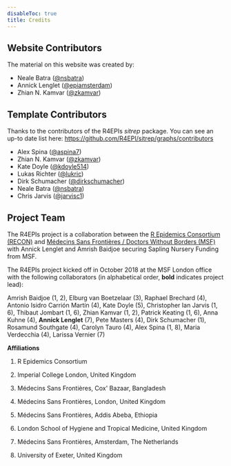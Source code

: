 ```yaml
---
disableToc: true
title: Credits
---
```


## Website Contributors

The material on this website was created by:

 - Neale Batra ([@nsbatra](https://github.com/nsbatra))
 - Annick Lenglet ([@epiamsterdam](https://github.com/epiamsterdam))
 - Zhian N. Kamvar ([@zkamvar](https://github.com/zkamvar))


## Template Contributors

Thanks to the contributors of the R4EPIs *sitrep* package. You can see an up-to
date list here: https://github.com/R4EPI/sitrep/graphs/contributors

 - Alex Spina ([@aspina7](https://github.com/aspina7))
 - Zhian N. Kamvar ([@zkamvar](https://github.com/zkamvar))
 - Kate Doyle ([@kdoyle514](https://github.com/kdoyle514))
 - Lukas Richter ([@lukric](https://github.com/lukric))
 - Dirk Schumacher ([@dirkschumacher](https://github.com/dirkschumacher))
 - Neale Batra ([@nsbatra](https://github.com/nsbatra))
 - Chris Jarvis ([@jarvisc1](https://github.com/jarvisc1))

<!--
{{% ghcontributors "https://api.github.com/repos/R4EPI/sitrep/contributors?per_page=100" %}}
-->

## Project Team

The R4EPIs project is a collaboration between the [R Epidemics Consortium
(RECON)](https://www.repidemicsconsortium.org) and [Médecins Sans Frontières /
Doctors Without Borders (MSF)](https://msf.org) with Annick Lenglet and Amrish
Baidjoe securing Sapling Nursery Funding from MSF.

The R4EPIs project kicked off in October 2018 at the MSF London office with the
following collaborators (in alphabetical order, **bold** indicates project lead): 

Amrish Baidjoe (1, 2),
Elburg van Boetzelaar (3),
Raphael Brechard (4),
Antonio Isidro Carrión Martín (4),
Kate Doyle (5),
Christopher Ian Jarvis (1, 6),
Thibaut Jombart (1, 6),
Zhian Kamvar (1, 2),
Patrick Keating (1, 6),
Anna Kuhne (4),
**Annick Lenglet** (7),
Pete Masters (4),
Dirk Schumacher (1),
Rosamund Southgate (4),
Carolyn Tauro (4),
Alex Spina (1, 8),
Maria Verdecchia (4),
Larissa Vernier (7) 

**Affiliations**

1)  R Epidemics Consortium

2)  Imperial College London, United Kingdom

3)  Médecins Sans Frontières, Cox' Bazaar, Bangladesh

4)  Médecins Sans Frontières, London, United Kingdom

5)  Médecins Sans Frontières, Addis Abeba, Ethiopia

6)  London School of Hygiene and Tropical Medicine, United Kingdom

7)  Médecins Sans Frontières, Amsterdam, The Netherlands

8)  University of Exeter, United Kingdom


